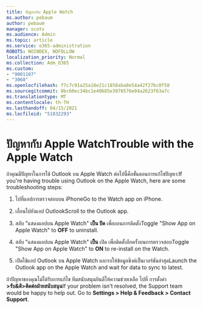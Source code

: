 ```yaml
---
title: ปัญหากับ Apple Watch
ms.author: pebaum
author: pebaum
manager: scotv
ms.audience: Admin
ms.topic: article
ms.service: o365-administration
ROBOTS: NOINDEX, NOFOLLOW
localization_priority: Normal
ms.collection: Adm_O365
ms.custom:
- "9001107"
- "3068"
ms.openlocfilehash: f7c7c91a25a18e21c1858aba0e54a42f27bc0f58
ms.sourcegitcommit: 8bc60ec34bc1e40685e3976576e04a2623f63a7c
ms.translationtype: MT
ms.contentlocale: th-TH
ms.lasthandoff: 04/15/2021
ms.locfileid: "51832293"
---
```

# <a name="trouble-with-the-apple-watch"></a><span data-ttu-id="af297-102">ปัญหากับ Apple Watch</span><span class="sxs-lookup"><span data-stu-id="af297-102">Trouble with the Apple Watch</span></span>

<span data-ttu-id="af297-103">ถ้าคุณมีปัญหาในการใช้ Outlook บน Apple Watch ต่อไปนี้คือขั้นตอนการแก้ไขปัญหา:</span><span class="sxs-lookup"><span data-stu-id="af297-103">If you're having trouble using Outlook on the Apple Watch, here are some troubleshooting steps:</span></span> 

1. <span data-ttu-id="af297-104">ไปที่แอปการตรวจสอบบน iPhone</span><span class="sxs-lookup"><span data-stu-id="af297-104">Go to the Watch app on iPhone.</span></span>

2. <span data-ttu-id="af297-105">เลื่อนไปยังแอป Outlook</span><span class="sxs-lookup"><span data-stu-id="af297-105">Scroll to the Outlook app.</span></span>

3. <span data-ttu-id="af297-106">สลับ "แสดงแอปบน Apple Watch" **เป็น ปิด** เพื่อถอนการติดตั้ง</span><span class="sxs-lookup"><span data-stu-id="af297-106">Toggle "Show App on Apple Watch" to **OFF** to uninstall.</span></span>

4. <span data-ttu-id="af297-107">สลับ "แสดงแอปบน Apple Watch" **เป็น** เปิด เพื่อติดตั้งอีกครั้งบนการตรวจสอบ</span><span class="sxs-lookup"><span data-stu-id="af297-107">Toggle "Show App on Apple Watch" to **ON** to re-install on the Watch.</span></span>

5. <span data-ttu-id="af297-108">เปิดใช้แอป Outlook บน Apple Watch และรอให้ข้อมูลซิงค์เป็นเวอร์ชันล่าสุด</span><span class="sxs-lookup"><span data-stu-id="af297-108">Launch the Outlook app on the Apple Watch and wait for data to sync to latest.</span></span> 

<span data-ttu-id="af297-109">ถ้าปัญหาของคุณไม่ได้รับการแก้ไข ทีมสนับสนุนยินดีให้ความช่วยเหลือ ไปที่ การตั้งค่า **>รับ&ติ>ติดต่อฝ่ายสนับสนุน**</span><span class="sxs-lookup"><span data-stu-id="af297-109">If your problem isn't resolved, the Support team would be happy to help out. Go to **Settings > Help & Feedback > Contact Support**.</span></span> 